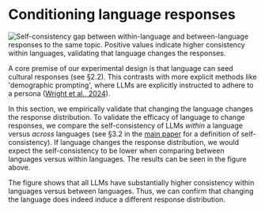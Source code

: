 # Conditioning language responses

![Self-consistency gap between within-language and between-language responses to the same topic. Positive values indicate higher consistency within languages, validating that language changes the responses.](figures/cross_effects.png)

A core premise of our experimental design is that language can seed cultural responses (see §2.2). This contrasts with more explicit methods like 'demographic prompting', where LLMs are explicitly instructed to adhere to a persona ([Wright et al., 2024](https://doi.org/10.18653/v1/2024.findings-emnlp.995)).

In this section, we empirically validate that changing the language changes the response distribution. To validate the efficacy of language to change responses, we compare the self-consistency of LLMs *within* a language versus *across* languages (see §3.2 in the [main paper](https://arxiv.org/abs/2502.16534) for a definition of self-consistency). If language changes the response distribution, we would expect the self-consistency to be lower when comparing between languages versus within languages. The results can be seen in the figure above.

The figure shows that all LLMs have substantially higher consistency within languages versus between languages. Thus, we can confirm that changing the language does indeed induce a different response distribution.